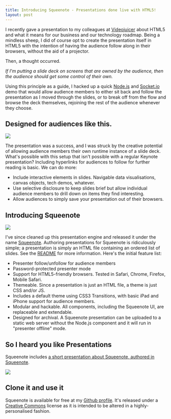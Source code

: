 ```yaml
---
title: Introducing Squeenote - Presentations done live with HTML5!
layout: post
---
```


I recently gave a presentation to my colleagues at [Videojuicer][videojuicer] about HTML5 and what it means for our business and our technology roadmap. Being a mindless sheep, I did of course opt to create the presentation itself in HTML5 with the intention of having the audience follow along in their browsers, without the aid of a projector.

Then, a thought occurred.

*If I'm putting a slide deck on screens that are owned by the audience, then the audience should get some control of their own.*

Using this principle as a guide, I hacked up a quick [Node.js][node] and [Socket.io][sockets] demo that would allow audience members to either sit back and follow the presentation as I moved through the slides, or to break off from the flow and browse the deck themselves, rejoining the rest of the audience whenever they choose.

Designed for audiences like this.
---------------------------------

<p><a href="http://www.flickr.com/photos/chesh2000/380186134/" title="Photo by Jay Goldman"><img src="http://img.skitch.com/20100624-t71h39wqub8g1cr9752tnwirbx.jpg"></a></p>

The presentation was a success, and I was struck by the creative potential of allowing audience members their own runtime instance of a slide deck. What's possible with this setup that isn't possible with a regular Keynote presentation? Including hyperlinks for audiences to follow for further reading is basic. We can do more:

* Include interactive elements in slides. Navigable data visualisations, canvas objects, tech demos, whatever.
* Use selective disclosure to keep slides brief but allow individual audience members to drill down on items they find interesting.
* Allow audiences to simply save your presentation out of their browsers.

Introducing Squeenote
---------------------

<p><img src="http://img.skitch.com/20100624-eswfi1h9dym3qq1rp7whacekad.jpg"></p>

I've since cleaned up this presentation engine and released it under the name [Squeenote][squeenote]. Authoring presentations for Squeenote is ridiculously simple; a presentation is simply an HTML file containing an ordered list of slides. See the [README][readme] for more information. Here's the initial feature list:

* Presenter follow/unfollow for audience members
* Password-protected presenter mode
* Support for HTML5-friendly browsers. Tested in Safari, Chrome, Firefox, Mobile Safari.
* Themeable. Since a presentation is just an HTML file, a theme is just CSS and/or JS.
* Includes a default theme using CSS3 Transitions, with basic iPad and iPhone support for audience members.
* Modular and hackable. All components, including the Squeenote UI, are replaceable and extendable.
* Designed for archival. A Squeenote presentation can be uploaded to a static web server without the Node.js component and it will run in "presenter offline" mode.

So I heard you like Presentations
---------------------------------

Squeenote includes [a short presentation about Squeenote, authored in Squeenote][presentation].

<p><a href="http://squeenote.angryamoeba.co.uk"><img src="http://img.skitch.com/20100624-g99kep5rqysh17qea3swd4658b.jpg"></a></p>

Clone it and use it
-------------------

Squeenote is available for free at my [Github profile][squeenote]. It's released under a [Creative Commons][cclicense] license as it is intended to be altered in a highly-personalised fashion.

[cclicense]: http://creativecommons.org/licenses/by/2.0/uk/
[readme]: http://github.com/danski/Squeenote/blob/master/readme.mdown
[node]: http://nodejs.org
[sockets]: http://socket.io
[videojuicer]: http://videojuicer.com
[squeenote]: http://github.com/danski/squeenote
[presentation]: http://squeenote.angryamoeba.co.uk